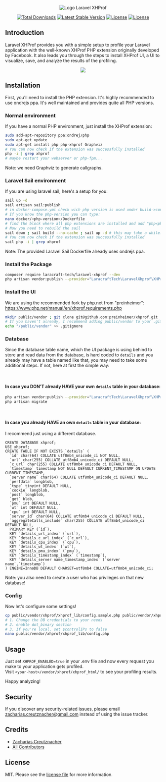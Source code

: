 <p align="center"><img src="https://i.imgur.com/nsWZks5.png" alt="Logo Laravel XHProf"></p>

<p align="center">
<a href="https://packagist.org/packages/laracraft-tech/laravel-xhprof"><img src="https://img.shields.io/packagist/dt/laracraft-tech/laravel-xhprof" alt="Total Downloads"></a>
<a href="https://packagist.org/packages/laracraft-tech/laravel-xhprof"><img src="https://img.shields.io/packagist/v/laracraft-tech/laravel-xhprof" alt="Latest Stable Version"></a>
<a href="https://packagist.org/packages/laracraft-tech/laravel-xhprof"><img src="https://img.shields.io/packagist/l/laracraft-tech/laravel-xhprof" alt="License"></a>
<a href="https://github.com/laracraft-tech/laravel-xhprof/actions/workflows/check_imports.yml"><img src="https://github.com/laracraft-tech/laravel-xhprof/actions/workflows/check_imports.yml/badge.svg?branch=1.x" alt="License"></a>
</p>

<!--
#Laravel XHProf

[![Latest Version on Packagist][ico-version]][link-packagist]
[![Total Downloads][ico-downloads]][link-downloads]
[![Build Status][ico-travis]][link-travis]
-->

## Introduction

Laravel XHProf provides you with a simple setup to profile your Laravel application
with the well-known XHProf PHP extension originally developed by Facebook. 
It also leads you through the steps to install XHProf UI, a UI to visualize, save, and analyze the results
of the profiling.

<p align="center">
<img src="https://i.imgur.com/tNBhiPg.png">
</p>

## Installation

First, you'll need to install the PHP extension.
It's highly recommended to use ondrejs ppa.
It's well maintained and provides quite all PHP versions.

### Normal environment

If you have a normal PHP environment, just install the XHProf extension:

``` bash
sudo add-apt-repository ppa:ondrej/php
sudo apt-get update
sudo apt-get install php php-xhprof Graphviz
# You can now check if the extension was successfully installed
php -i | grep xhprof
# maybe restart your webserver or php-fpm...
```

Note: we need Graphviz to generate callgraphs.

### Laravel Sail environment

If you are using laravel sail, here's a setup for you:

``` bash
sail up -d
sail artisan sail:publish
# in docker-compose.yml check wich php version is used under build->context (eg. ./docker/8.1)
# If you know the php-version you can type:
nano docker/<php-version>/Dockerfile
# find the block where all php extensions are installed and add "php<php-version>-xhprof graphviz \"
# Now you need to rebuild the sail
sail down ; sail build --no-cache ; sail up -d # this may take a while...
# You can now check if the extension was successfully installed
sail php -i | grep xhprof
```

Note: The provided Laravel Sail Dockerfile already uses ondrejs ppa.

### Install the Package

``` bash
composer require laracraft-tech/laravel-xhprof --dev
php artisan vendor:publish --provider="LaracraftTech\LaravelXhprof\XHProfServiceProvider" --tag="config"
```

### Install the UI

We are using the recommended fork by php.net from "preinheimer":
https://www.php.net/manual/en/xhprof.requirements.php

``` bash
mkdir public/vendor ; git clone git@github.com:preinheimer/xhprof.git ./public/vendor/xhprof
# If you haven't already, I recommend adding public/vendor to your .gitignore
echo "/public/vendor" >> .gitignore
```

### Database

Since the database table name,
which the UI package is using behind to store and read data from the database,
is hard coded to ``details`` and you already may have a table named like that,
you may need to take some additional steps. If not, here at first the simple way:

<br/>

#### In case you DON'T already HAVE your own ``details`` table in your database:

``` bash
php artisan vendor:publish --provider="LaracraftTech\LaravelXhprof\XHProfServiceProvider" --tag="migrations"
php artisan migrate
```
<br/>

#### In case you already HAVE an own ``details`` table in your database:

I recommend just using a different database. 

``` mysql
CREATE DATABASE xhprof;
USE xhprof;
CREATE TABLE IF NOT EXISTS `details` (
  `id` char(64) COLLATE utf8mb4_unicode_ci NOT NULL,
  `url` char(255) COLLATE utf8mb4_unicode_ci DEFAULT NULL,
  `c_url` char(255) COLLATE utf8mb4_unicode_ci DEFAULT NULL,
  `timestamp` timestamp NOT NULL DEFAULT CURRENT_TIMESTAMP ON UPDATE CURRENT_TIMESTAMP,
  `server name` char(64) COLLATE utf8mb4_unicode_ci DEFAULT NULL,
  `perfdata` longblob,
  `type` tinyint DEFAULT NULL,
  `cookie` longblob,
  `post` longblob,
  `get` blob,
  `pmu` int DEFAULT NULL,
  `wt` int DEFAULT NULL,
  `cpu` int DEFAULT NULL,
  `server_id` char(64) COLLATE utf8mb4_unicode_ci DEFAULT NULL,
  `aggregateCalls_include` char(255) COLLATE utf8mb4_unicode_ci DEFAULT NULL,
  PRIMARY KEY (`id`),
  KEY `details_url_index` (`url`),
  KEY `details_c_url_index` (`c_url`),
  KEY `details_cpu_index` (`cpu`),
  KEY `details_wt_index` (`wt`),
  KEY `details_pmu_index` (`pmu`),
  KEY `details_timestamp_index` (`timestamp`),
  KEY `details_server name_timestamp_index` (`server name`,`timestamp`)
) ENGINE=InnoDB DEFAULT CHARSET=utf8mb4 COLLATE=utf8mb4_unicode_ci;
```

Note: you also need to create a user who has privileges on that new database!

### Config

Now let's configure some settings!

``` bash
cp public/vendor/xhprof/xhprof_lib/config.sample.php public/vendor/xhprof/xhprof_lib/config.php
# 1. Change the DB credentials to your needs
# 2. enable dot_binary section
# 3. If you're local, set $controlIPs to false
nano public/vendor/xhprof/xhprof_lib/config.php
```

## Usage

Just set ``XHPROF_ENABLED=true`` in your .env file and
now every request you make to your application gets profiled. \
Visit ``<your-host>/vendor/xhprof/xhprof_html/`` to see your profiling results.

Happy analyzing!


<!-- 

## Change log

Please see the [changelog](changelog.md) for more information on what has changed recently.

## Testing

``` bash
composer test
```

 -->

## Security

If you discover any security-related issues, please email zacharias.creutznacher@gmail.com instead of using the issue tracker.

## Credits

- [Zacharias Creutznacher][link-author]
- [All Contributors][link-contributors]

## License

MIT. Please see the [license file](license.md) for more information.

[ico-version]: https://img.shields.io/packagist/v/laracraft-tech/laravel-xhprof.svg?style=flat-square
[ico-downloads]: https://img.shields.io/packagist/dt/laracraft-tech/laravel-xhprof.svg?style=flat-square
[ico-travis]: https://img.shields.io/travis/laracraft-tech/laravel-xhprof/master.svg?style=flat-square
[ico-styleci]: https://styleci.io/repos/12345678/shield

[link-packagist]: https://packagist.org/packages/laracraft-tech/laravel-xhprof
[link-downloads]: https://packagist.org/packages/laracraft-tech/laravel-xhprof
[link-travis]: https://travis-ci.org/laracraft-tech/laravel-xhprof
[link-styleci]: https://styleci.io/repos/12345678
[link-author]: https://github.com/laracraft-tech
[link-contributors]: ../../contributors

